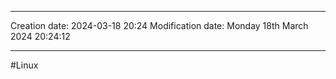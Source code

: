 

----
Creation date: 2024-03-18 20:24
Modification date: Monday 18th March 2024 20:24:12

----

#Linux 


